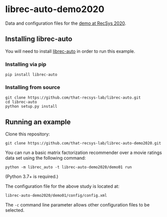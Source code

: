 # librec-auto-demo2020
Data and configuration files for the [demo at RecSys 2020](https://dl.acm.org/doi/10.1145/3383313.3411525).

## Installing librec-auto

You will need to install [librec-auto](https://github.com/that-recsys-lab/librec-auto) in order to run this example.

### Installing via pip

```
pip install librec-auto
```

### Installing from source

```
git clone https://github.com/that-recsys-lab/librec-auto.git
cd librec-auto
python setup.py install
```

## Running an example

Clone this repository:

```
git clone https://github.com/that-recsys-lab/librec-auto-demo2020.git
```

You can run a basic matrix factorization recommender over a movie ratings data set using the following command:

```
python -m librec_auto -t librec-auto-demo2020/demo01 run
```

(Python 3.7+ is required.)

The configuration file for the above study is located at:

```
librec-auto-demo2020/demo01/config/config.xml
```

The `-c` command line parameter allows other configuration files to be selected.
